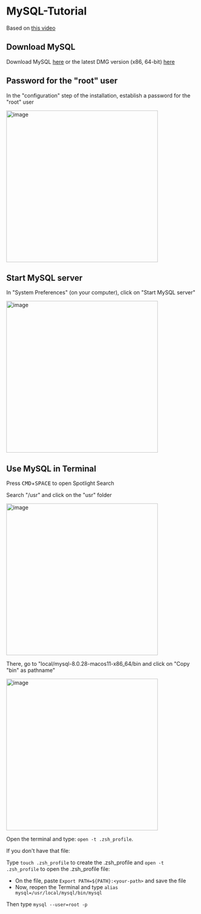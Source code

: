 # MySQL-Tutorial

Based on [this video](https://youtu.be/8UT-oZzDW6c)



## Download MySQL
Download MySQL [here](https://dev.mysql.com/get/Downloads/MySQL-8.0/mysql-8.0.28-macos11-x86_64.dmg) or the latest DMG version (x86, 64-bit) [here](https://dev.mysql.com/downloads/mysql/)



## Password for the "root" user
In the "configuration" step of the installation, establish a password for the "root" user

<img width="400" alt="image" src="https://user-images.githubusercontent.com/65092569/163596060-55629278-cabc-4d71-a999-20f0061af1da.png">



## Start MySQL server
In "System Preferences" (on your computer), click on "Start MySQL server"

<img width="400" alt="image" src="https://user-images.githubusercontent.com/65092569/163597431-172041da-2889-493e-950a-51c25d0ceeaa.png">



## Use MySQL in Terminal

Press <kbd>CMD</kbd>+<kbd>SPACE</kbd> to open Spotlight Search

Search "/usr" and click on the "usr" folder

<img width="400" alt="image" src="https://user-images.githubusercontent.com/65092569/163598794-d1b8b45a-9afa-44d6-af5d-85047ed0714c.png">

There, go to "local/mysql-8.0.28-macos11-x86_64/bin and click on "Copy "bin" as pathname"

<img width="400" alt="image" src="https://user-images.githubusercontent.com/65092569/163598728-cbe310e9-bbd3-48de-9e74-2d59e6ac1b46.png">


Open the terminal and type: `open -t .zsh_profile`.

If you don't have that file:

Type `touch .zsh_profile` to create the .zsh_profile and `open -t .zsh_profile` to open the .zsh_profile file:

- On the file, paste `Export PATH=${PATH}:<your-path>` and save the file
- Now, reopen the Terminal and type `alias mysql=/usr/local/mysql/bin/mysql`

Then type `mysql --user=root -p`
